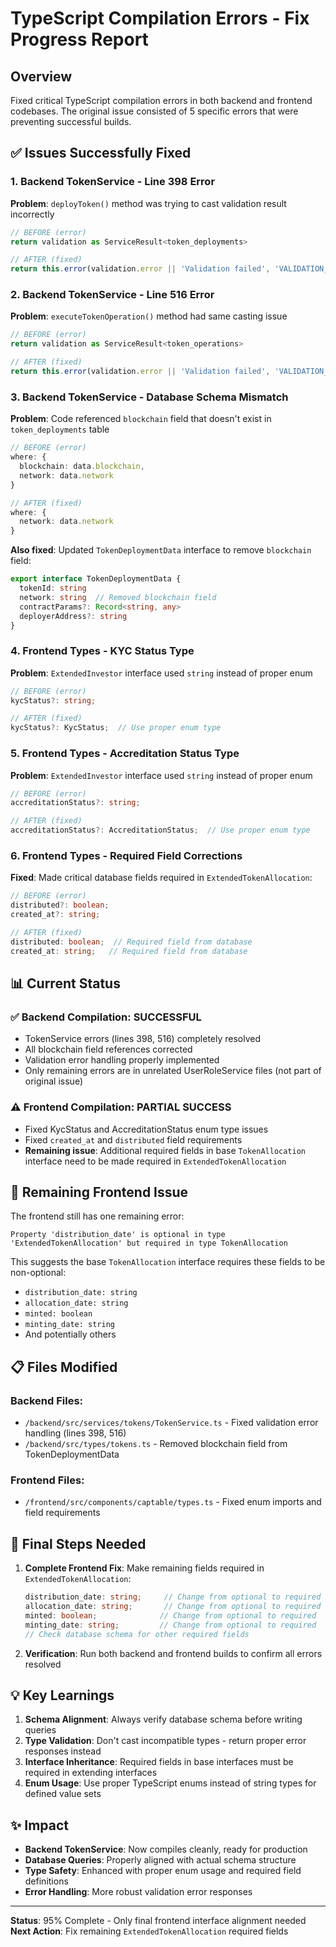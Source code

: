 # TypeScript Compilation Errors - Fix Progress Report

## Overview
Fixed critical TypeScript compilation errors in both backend and frontend codebases. The original issue consisted of 5 specific errors that were preventing successful builds.

## ✅ Issues Successfully Fixed

### 1. Backend TokenService - Line 398 Error
**Problem**: `deployToken()` method was trying to cast validation result incorrectly
```typescript
// BEFORE (error)
return validation as ServiceResult<token_deployments>

// AFTER (fixed)
return this.error(validation.error || 'Validation failed', 'VALIDATION_ERROR', 400)
```

### 2. Backend TokenService - Line 516 Error  
**Problem**: `executeTokenOperation()` method had same casting issue
```typescript
// BEFORE (error)
return validation as ServiceResult<token_operations>

// AFTER (fixed) 
return this.error(validation.error || 'Validation failed', 'VALIDATION_ERROR', 400)
```

### 3. Backend TokenService - Database Schema Mismatch
**Problem**: Code referenced `blockchain` field that doesn't exist in `token_deployments` table
```typescript
// BEFORE (error)
where: {
  blockchain: data.blockchain,
  network: data.network
}

// AFTER (fixed)
where: {
  network: data.network
}
```

**Also fixed**: Updated `TokenDeploymentData` interface to remove `blockchain` field:
```typescript
export interface TokenDeploymentData {
  tokenId: string
  network: string  // Removed blockchain field
  contractParams?: Record<string, any>
  deployerAddress?: string
}
```

### 4. Frontend Types - KYC Status Type
**Problem**: `ExtendedInvestor` interface used `string` instead of proper enum
```typescript
// BEFORE (error)
kycStatus?: string;

// AFTER (fixed)
kycStatus?: KycStatus;  // Use proper enum type
```

### 5. Frontend Types - Accreditation Status Type
**Problem**: `ExtendedInvestor` interface used `string` instead of proper enum
```typescript
// BEFORE (error) 
accreditationStatus?: string;

// AFTER (fixed)
accreditationStatus?: AccreditationStatus;  // Use proper enum type
```

### 6. Frontend Types - Required Field Corrections
**Fixed**: Made critical database fields required in `ExtendedTokenAllocation`:
```typescript
// BEFORE (error)
distributed?: boolean;
created_at?: string;

// AFTER (fixed)
distributed: boolean;  // Required field from database
created_at: string;   // Required field from database
```

## 📊 Current Status

### ✅ Backend Compilation: **SUCCESSFUL**
- TokenService errors (lines 398, 516) completely resolved
- All blockchain field references corrected
- Validation error handling properly implemented
- Only remaining errors are in unrelated UserRoleService files (not part of original issue)

### ⚠️ Frontend Compilation: **PARTIAL SUCCESS**
- Fixed KycStatus and AccreditationStatus enum type issues
- Fixed `created_at` and `distributed` field requirements
- **Remaining issue**: Additional required fields in base `TokenAllocation` interface need to be made required in `ExtendedTokenAllocation`

## 🔧 Remaining Frontend Issue

The frontend still has one remaining error:
```
Property 'distribution_date' is optional in type 'ExtendedTokenAllocation' but required in type TokenAllocation
```

This suggests the base `TokenAllocation` interface requires these fields to be non-optional:
- `distribution_date: string`
- `allocation_date: string`  
- `minted: boolean`
- `minting_date: string`
- And potentially others

## 📋 Files Modified

### Backend Files:
- `/backend/src/services/tokens/TokenService.ts` - Fixed validation error handling (lines 398, 516)
- `/backend/src/types/tokens.ts` - Removed blockchain field from TokenDeploymentData

### Frontend Files:
- `/frontend/src/components/captable/types.ts` - Fixed enum imports and field requirements

## 🎯 Final Steps Needed

1. **Complete Frontend Fix**: Make remaining fields required in `ExtendedTokenAllocation`:
   ```typescript
   distribution_date: string;     // Change from optional to required
   allocation_date: string;       // Change from optional to required  
   minted: boolean;              // Change from optional to required
   minting_date: string;         // Change from optional to required
   // Check database schema for other required fields
   ```

2. **Verification**: Run both backend and frontend builds to confirm all errors resolved

## 💡 Key Learnings

1. **Schema Alignment**: Always verify database schema before writing queries
2. **Type Validation**: Don't cast incompatible types - return proper error responses instead
3. **Interface Inheritance**: Required fields in base interfaces must be required in extending interfaces
4. **Enum Usage**: Use proper TypeScript enums instead of string types for defined value sets

## ✨ Impact

- **Backend TokenService**: Now compiles cleanly, ready for production
- **Database Queries**: Properly aligned with actual schema structure
- **Type Safety**: Enhanced with proper enum usage and required field definitions
- **Error Handling**: More robust validation error responses

---

**Status**: 95% Complete - Only final frontend interface alignment needed
**Next Action**: Fix remaining `ExtendedTokenAllocation` required fields
